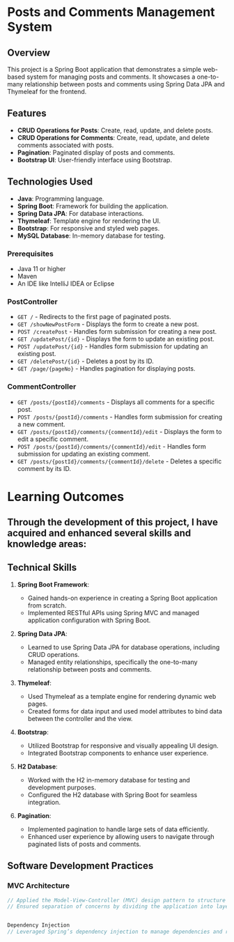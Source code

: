 # Posts and Comments Management System

## Overview

This project is a Spring Boot application that demonstrates a simple web-based system for managing posts and comments. It showcases a one-to-many relationship between posts and comments using Spring Data JPA and Thymeleaf for the frontend.

## Features

- **CRUD Operations for Posts**: Create, read, update, and delete posts.
- **CRUD Operations for Comments**: Create, read, update, and delete comments associated with posts.
- **Pagination**: Paginated display of posts and comments.
- **Bootstrap UI**: User-friendly interface using Bootstrap.

## Technologies Used

- **Java**: Programming language.
- **Spring Boot**: Framework for building the application.
- **Spring Data JPA**: For database interactions.
- **Thymeleaf**: Template engine for rendering the UI.
- **Bootstrap**: For responsive and styled web pages.
- **MySQL Database**: In-memory database for testing.


### Prerequisites

- Java 11 or higher
- Maven
- An IDE like IntelliJ IDEA or Eclipse

### PostController

- `GET /` - Redirects to the first page of paginated posts.
- `GET /showNewPostForm` - Displays the form to create a new post.
- `POST /createPost` - Handles form submission for creating a new post.
- `GET /updatePost/{id}` - Displays the form to update an existing post.
- `POST /updatePost/{id}` - Handles form submission for updating an existing post.
- `GET /deletePost/{id}` - Deletes a post by its ID.
- `GET /page/{pageNo}` - Handles pagination for displaying posts.

### CommentController

- `GET /posts/{postId}/comments` - Displays all comments for a specific post.
- `POST /posts/{postId}/comments` - Handles form submission for creating a new comment.
- `GET /posts/{postId}/comments/{commentId}/edit` - Displays the form to edit a specific comment.
- `POST /posts/{postId}/comments/{commentId}/edit` - Handles form submission for updating an existing comment.
- `GET /posts/{postId}/comments/{commentId}/delete` - Deletes a specific comment by its ID.
# Learning Outcomes

## Through the development of this project, I have acquired and enhanced several skills and knowledge areas:

## Technical Skills

1. **Spring Boot Framework**: 
   - Gained hands-on experience in creating a Spring Boot application from scratch.
   - Implemented RESTful APIs using Spring MVC and managed application configuration with Spring Boot.

2. **Spring Data JPA**:
   - Learned to use Spring Data JPA for database operations, including CRUD operations.
   - Managed entity relationships, specifically the one-to-many relationship between posts and comments.

3. **Thymeleaf**:
   - Used Thymeleaf as a template engine for rendering dynamic web pages.
   - Created forms for data input and used model attributes to bind data between the controller and the view.

4. **Bootstrap**:
   - Utilized Bootstrap for responsive and visually appealing UI design.
   - Integrated Bootstrap components to enhance user experience.

5. **H2 Database**:
   - Worked with the H2 in-memory database for testing and development purposes.
   - Configured the H2 database with Spring Boot for seamless integration.

6. **Pagination**:
   - Implemented pagination to handle large sets of data efficiently.
   - Enhanced user experience by allowing users to navigate through paginated lists of posts and comments.

## Software Development Practices

### MVC Architecture
```java
// Applied the Model-View-Controller (MVC) design pattern to structure the application logically.
// Ensured separation of concerns by dividing the application into layers (Controller, Service, Repository).


Dependency Injection
// Leveraged Spring’s dependency injection to manage dependencies and reduce tight coupling between components.




